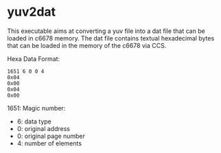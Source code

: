 # yuv2dat

This executable aims at converting a yuv file into a dat file that can be loaded in c6678 memory.
The dat file contains textual hexadecimal bytes that can be loaded in the memory of the c6678 via CCS.

Hexa Data Format:
```
1651 6 0 0 4
0x04
0x00
0x04
0x00
```

1651: Magic number:
* 6: data type
* 0: original address
* 0: original page number
* 4: number of elements
